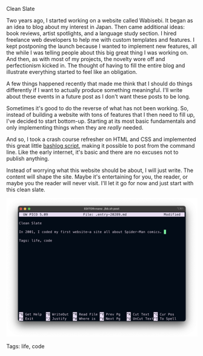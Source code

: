 Clean Slate

Two years ago, I started working on a website called Wabisebi. It began as an idea to blog about my interest in Japan. Then came additional ideas: book reviews, artist spotlights, and a language study section. I hired freelance web developers to help me with custom templates and features. I kept postponing the launch because I wanted to implement new features, all the while I was telling people about this big great thing I was working on. And then, as with most of my projects, the novelty wore off and perfectionism kicked in. The thought of having to fill the entire blog and illustrate everything started to feel like an obligation.

A few things happened recently that made me think that I should do things differently if I want to actually produce something meaningful. I'll write about these events in a future post as I don't want these posts to be long.

Sometimes it's good to do the reverse of what has not been working. So, instead of building a website with tons of features that I then need to fill up, I've decided to start bottom-up. Starting at its most basic fundamentals and only implementing things when they are *really* needed.

And so, I took a crash course refresher on HTML and CSS and implemented this great little [bashlog script](https://github.com/cfenollosa/bashblog), making it possible to post from the command line. Like the early internet, it's basic and there are no excuses not to publish anything.

Instead of worrying what this website should be about, I will just write. The content will shape the site. Maybe it's entertaining for you, the reader, or maybe you the reader will never visit. I'll let it go for now and just start with this clean slate.

![cleanslate](./img/pico-markdown.png)

Tags: life, code

